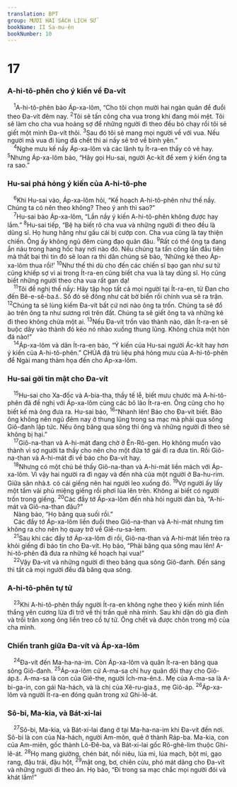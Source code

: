 ```yaml
---
translation: BPT
group: MƯƠI HAI SÁCH LỊCH SỬ
bookName: II Sa-mu-ên 
bookNumber: 10
---
```


<div class="title"><h1>17</h1><h3>A-hi-tô-phên cho ý kiến về Đa-vít</h3></div>
<span class="verse 2sa_17_1"> <sup>1</sup>A-hi-tô-phên bảo Áp-xa-lôm, “Cho tôi chọn mười hai ngàn quân để đuổi theo Đa-vít đêm nay.</span>
<span class="verse 2sa_17_2"><sup>2</sup>Tôi sẽ tấn công cha vua trong khi đang mỏi mệt. Tôi sẽ làm cho cha vua hoảng sợ để những người đi theo đều bỏ chạy rồi tôi sẽ giết một mình Đa-vít thôi.</span>
<span class="verse 2sa_17_3"><sup>3</sup>Sau đó tôi sẽ mang mọi người về với vua. Nếu người mà vua đi lùng đã chết thì ai nấy sẽ trở về bình yên.”<br/></span>
<span class="verse 2sa_17_4"> <sup>4</sup>Nghe mưu kế nầy Áp-xa-lôm và các lãnh tụ Ít-ra-en thấy có vẻ hay.</span>
<span class="verse 2sa_17_5"><sup>5</sup>Nhưng Áp-xa-lôm bảo, “Hãy gọi Hu-sai, người Ạc-kít để xem ý kiến ông ta ra sao.”<br/></span>
<div class="title"><h3>Hu-sai phá hỏng ý kiến của A-hi-tô-phe</h3></div>
<span class="verse 2sa_17_6"> <sup>6</sup>Khi Hu-sai vào, Áp-xa-lôm hỏi, “Kế hoạch A-hi-tô-phên như thế nầy. Chúng ta có nên theo không? Theo ý anh thì sao?”<br/></span>
<span class="verse 2sa_17_7"> <sup>7</sup>Hu-sai bảo Áp-xa-lôm, “Lần nầy ý kiến A-hi-tô-phên không được hay lắm.”</span>
<span class="verse 2sa_17_8"><sup>8</sup>Hu-sai tiếp, “Bệ hạ biết rõ cha vua và những người đi theo đều là dũng sĩ. Họ hung hăng như gấu cái bị cướp con. Cha vua cũng là tay thiện chiến. Ông ấy không ngủ đêm cùng đạo quân đâu.</span>
<span class="verse 2sa_17_9"><sup>9</sup>Rất có thể ông ta đang ẩn náu trong hang hốc hay nơi nào đó. Nếu chúng ta tấn công lần đầu tiên mà thất bại thì tin đó sẽ loan ra thì dân chúng sẽ bảo, ‘Những kẻ theo Áp-xa-lôm thua rồi!’</span>
<span class="verse 2sa_17_10"><sup>10</sup>Như thế thì dù cho đến các chiến sĩ bạo gan như sư tử cũng khiếp sợ vì ai trong Ít-ra-en cũng biết cha vua là tay dũng sĩ. Họ cũng biết những người theo cha vua rất gan dạ!<br/></span>
<span class="verse 2sa_17_11"> <sup>11</sup>Tôi đề nghị thế nầy: Hãy tập họp tất cả mọi người tại Ít-ra-en, từ Đan cho đến Bê-e-sê-ba<a data-toggle="tooltip" data-placement="bottom" title="Nghĩa là toàn xứ Ít-ra-en từ Bắc tới Nam. Đan là một thị trấn cực Bắc của Ít-ra-en còn Bê-e-sê-ba là thị trấn cực Nam của Giu-đa.">⚓</a>. Số đó sẽ đông như cát bờ biển rồi chính vua sẽ ra trận.</span>
<span class="verse 2sa_17_12"><sup>12</sup>Chúng ta sẽ lùng kiếm Đa-vít bất cứ nơi nào ông ta trốn. Chúng ta sẽ đổ ào trên ông ta như sương rơi trên đất. Chúng ta sẽ giết ông ta và những kẻ đi theo không chừa một ai.</span>
<span class="verse 2sa_17_13"><sup>13</sup>Nếu Đa-vít trốn vào thành nào, dân Ít-ra-en sẽ buộc dây vào thành đó kéo nó nhào xuống thung lũng. Không chừa một hòn đá nào!”<br/></span>
<span class="verse 2sa_17_14"> <sup>14</sup>Áp-xa-lôm và dân Ít-ra-en bảo, “Ý kiến của Hu-sai người Ác-kít hay hơn ý kiến của A-hi-tô-phên.” CHÚA đã trù liệu phá hỏng mưu của A-hi-tô-phên để Ngài mang thảm họa đến cho Áp-xa-lôm.<br/></span>
<div class="title"><h3>Hu-sai gởi tin mật cho Đa-vít</h3></div>
<span class="verse 2sa_17_15"> <sup>15</sup>Hu-sai cho Xa-đốc và A-bia-tha, thầy tế lễ, biết mưu chước mà A-hi-tô-phên đã đề nghị với Áp-xa-lôm cùng các bô lão Ít-ra-en. Ông cũng cho họ biết kế mà ông đưa ra. Hu-sai bảo,</span>
<span class="verse 2sa_17_16"><sup>16</sup>“Nhanh lên! Báo cho Đa-vít biết. Bảo ông không nên ngủ đêm nay ở thung lũng trong sa mạc mà phải qua sông Giô-đanh lập tức. Nếu ông băng qua sông thì ông và những người đi theo sẽ không bị hại.”<br/></span>
<span class="verse 2sa_17_17"> <sup>17</sup>Giô-na-than và A-hi-mát đang chờ ở Ên-Rô-gen. Họ không muốn vào thành vì sợ người ta thấy cho nên cho một đứa tớ gái đi ra đưa tin. Rồi Giô-na-than và A-hi-mát đi về báo cho Đa-vít hay.<br/></span>
<span class="verse 2sa_17_18"> <sup>18</sup>Nhưng có một chú bé thấy Giô-na-than và A-hi-mát liền mách với Áp-xa-lôm. Vì vậy hai người ra đi ngay và đến nhà của một người ở Ba-hu-rim. Giữa sân nhà<a data-toggle="tooltip" data-placement="bottom" title="Một vùng trống bên ngoài nhà. Nhiều nhà xây quanh một sân để người ta có thể làm việc, nấu nướng, hoặc ăn uống bên ngoài.">⚓</a> có cái giếng nên hai người leo xuống đó.</span>
<span class="verse 2sa_17_19"><sup>19</sup>Vợ người ấy lấy một tấm vải phủ miệng giếng rồi phơi lúa lên trên. Không ai biết có người trốn trong giếng.</span>
<span class="verse 2sa_17_20"><sup>20</sup>Các đầy tớ Áp-xa-lôm đến nhà hỏi người đàn bà, “A-hi-mát và Giô-na-than đâu?”<br/> Nàng bảo, “Họ băng qua suối rồi.”<br/> Các đầy tớ Áp-xa-lôm liền đuổi theo Giô-na-than và A-hi-mát nhưng tìm không ra cho nên họ quay trở về Giê-ru-sa-lem.<br/></span>
<span class="verse 2sa_17_21"> <sup>21</sup>Sau khi các đầy tớ Áp-xa-lôm đi rồi, Giô-na-than và A-hi-mát liền trèo ra khỏi giếng đi báo tin cho Đa-vít. Họ bảo, “Phải băng qua sông mau lên! A-hi-tô-phên đã đưa ra những kế hoạch hại vua!”<br/></span>
<span class="verse 2sa_17_22"> <sup>22</sup>Vậy Đa-vít và những người đi theo băng qua sông Giô-đanh. Đến sáng thì tất cả mọi người đều đã băng qua sông.<br/></span>
<div class="title"><h3>A-hi-tô-phên tự tử</h3></div>
<span class="verse 2sa_17_23"> <sup>23</sup>Khi A-hi-tô-phên thấy người Ít-ra-en không nghe theo ý kiến mình liền thắng yên cương lừa đi trở về thị trấn quê nhà mình. Sau khi dặn dò gia đình và trối trăn xong ông liền treo cổ tự tử. Ông chết và được chôn trong mộ của cha mình.<br/></span>
<div class="title"><h3>Chiến tranh giữa Đa-vít và Áp-xa-lôm</h3></div>
<span class="verse 2sa_17_24"> <sup>24</sup>Đa-vít đến Ma-ha-na-im. Còn Áp-xa-lôm và quân Ít-ra-en băng qua sông Giô-đanh.</span>
<span class="verse 2sa_17_25"><sup>25</sup>Áp-xa-lôm cử A-ma-sa chỉ huy quân đội thay cho Giô-áp<a data-toggle="tooltip" data-placement="bottom" title="Giô-áp vẫn ủng hộ Đa-vít. Ông ta là một trong ba viên chỉ huy quân đội Đa-vít khi ông chạy trốn khỏi Áp-xa-lôm.">⚓</a>. A-ma-sa là con của Giê-the, người Ích-ma-ên<a data-toggle="tooltip" data-placement="bottom" title="Danh hiệu nầy dựa theo bản cổ Hi-lạp. Bản tiêu chuẩn Hê-bơ-rơ ghi “Ít-ra-en.” Xem thêm I Sử 2:17.">⚓</a>. Mẹ của A-ma-sa là A-bi-ga-in, con gái Na-hách, và là chị của Xê-ru-gia<a data-toggle="tooltip" data-placement="bottom" title="Nguyên văn, “Ít-ra ăn nằm với A-bi-ga-in, con gái của Na-hách, chị Xê-ru-gia.”">⚓</a>, mẹ Giô-áp.</span>
<span class="verse 2sa_17_26"><sup>26</sup>Áp-xa-lôm và người Ít-ra-en đóng quân trong xứ Ghi-lê-át.<br/></span>
<div class="title"><h3>Sô-bi, Ma-kia, và Bát-xi-lai</h3></div>
<span class="verse 2sa_17_27"> <sup>27</sup>Sô-bi, Ma-kia, và Bát-xi-lai đang ở tại Ma-ha-na-im khi Đa-vít đến nơi. Sô-bi là con của Na-hách, người Am-môn, quê ở thành Ráp-ba. Ma-kia, con của Am-miên, gốc thành Lô-Đê-ba, và Bát-xi-lai gốc Rô-ghê-lim thuộc Ghi-lê-át.</span>
<span class="verse 2sa_17_28"><sup>28</sup>Họ mang giường, chén bát, nồi niêu, lúa mì, lúa mạch, bột mì, gạo rang, đậu trái, đậu hột,</span>
<span class="verse 2sa_17_29"><sup>29</sup>mật ong, bơ, chiên cừu, phó mát dâng cho Đa-vít và những người đi theo ăn. Họ bảo, “Đi trong sa mạc chắc mọi người đói và khát lắm!”<br/></span>
